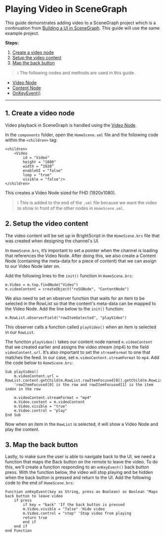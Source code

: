 # Playing Video in SceneGraph

This guide demonstrates adding video to a SceneGraph project which is a continuation from [Building a UI in SceneGraph](/develop/sdk-development/scenegraph-ui.md). This guide will use the same example project.

**Steps:**

1. [Create a video node](#1-create-a-video-node)
2. [Setup the video content](#2-setup-the-video-content)
3. [Map the back button](#3-map-the-back-button)

> :information_source: The following nodes and methods are used in this guide.
* [Video Node](https://sdkdocs.roku.com/display/sdkdoc/Video)
* [Content Node](https://sdkdocs.roku.com/display/sdkdoc/ContentNode)
* [OnKeyEvent()](https://sdkdocs.roku.com/pages/viewpage.action?pageId=1608547)

---

## 1. Create a video node

Video playback in SceneGraph is handled using the [Video Node](https://sdkdocs.roku.com/display/sdkdoc/Video).

In the `components` folder, open the `HomeScene.xml` file and the following code within the `<children>` tag:

```brightscript
<children>
    <Video
        id = "Video"
        height = "1080"
        width = “1920”
        enableUI = "false"
        loop = "true"
        visible = "false"/>
</children>
```

This creates a Video Node sized for FHD (1920x1080).

> :information_source: This is added to the end of the `.xml` file because we want the video to show in front of the other nodes in `HomeScene.xml`.

## 2. Setup the video content

The video content will be set up in BrightScript in the `HomeScene.brs` file that was created when designing the channel's UI.

In `HomeScene.brs`, it’s important to set a pointer when the channel is loading that references the Video Node. After doing this, we also create a Content Node (containing the meta-data for a piece of content) that we can assign to our Video Node later on.

Add the following lines to the `init()` function in `HomeScene.brs`:

```brightscript
m.Video = m.top.findNode("Video")
m.videoContent = createObject("roSGNode", "ContentNode")
```

We also need to set an observer function that waits for an item to be selected in the RowList so that the content's meta-data can be mapped to the Video Node. Add the line below to the `init()` function:

```brightscript
m.RowList.observerField("rowItemSelected", "playVideo")
```

This observer calls a function called `playVideo()` when an item is selected in our `RowList`.

The function `playVideo()` takes our content node named `m.videoContent` that we created earlier and assigns the video stream (mp4) to the field `videoContent.url`. It’s also important to set the `streamFormat` to one that matches the feed. In our case, set `m.videoContent.streamFormat` to `mp4`. Add the code below to `HomeScene.brs`:

```brightscript
Sub playVideo()
    m.videoContent.url = RowList.content.getChild(m.RowList.rowItemFocused[0]).getChild(m.RowList.rowItemFocused[1].URL)
    'rowItemFocused[0] is the row and rowItemFocused[1] is the item index in the row

    m.videoContent.streamFormat = "mp4"
    m.Video.content = m.videoContent
    m.Video.visible = "true"
    m.Video.control = "play"
End Sub
```

Now when an item in the `RowList` is selected, it will show a Video Node and play the content.

## 3. Map the back button

Lastly, to make sure the user is able to navigate back to the UI, we need a function that maps the Back button on the remote to leave the video. To do this, we'll create a function responding to an `onKeyEvent()` back button press. With the function below, the video will stop playing and be hidden when the back button is pressed and return to the UI. Add the following code to the end of `HomeScene.brs`:

```brightscript
Function onKeyEvent(key as String, press as Boolean) as Boolean ‘Maps back button to leave video
    if press
    	if key = "back" 'If the back button is pressed
		m.Video.visible = "false" 'Hide video
		m.Video.control = "stop" 'Stop video from playing
		return true
        end if
    end if
end Function
```
